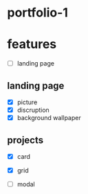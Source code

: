 ﻿# portfolio-1






# features
- [ ] landing page

## landing page
- [x] picture
- [x] discruption
- [x] background wallpaper

## projects
- [x] card
- [X] grid
- [ ] modal










